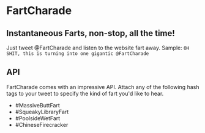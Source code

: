 # FartCharade

## Instantaneous Farts, non-stop, all the time!
Just tweet @FartCharade and listen to the website fart away. Sample:
`OH SHIT, this is turning into one gigantic @FartCharade`

## API
FartCharade comes with an impressive API. Attach any of the following hash tags to your tweet to specify the kind of fart you'd like to hear.

* #MassiveButtFart
* #SqueakyLibraryFart
* #PoolsideWetFart
* #ChineseFirecracker